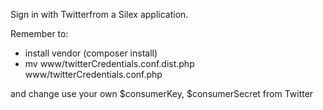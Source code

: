 Sign in with Twitterfrom a Silex application.

Remember to:
* install vendor (composer install)
* mv www/twitterCredentials.conf.dist.php www/twitterCredentials.conf.php

and change use your own $consumerKey, $consumerSecret from Twitter